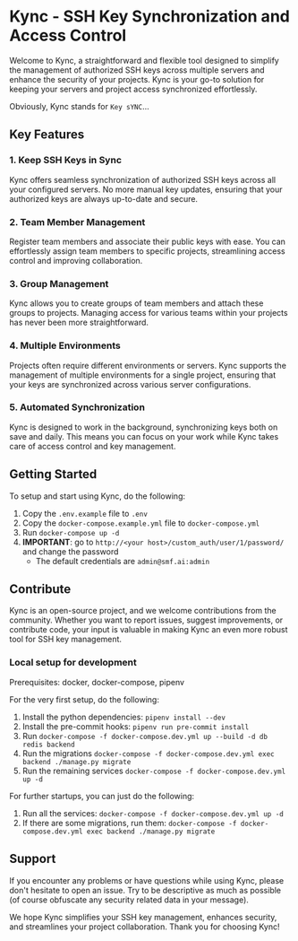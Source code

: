 # Kync - SSH Key Synchronization and Access Control

Welcome to Kync, a straightforward and flexible tool designed to simplify the management of authorized SSH keys across
multiple  servers and enhance the security of your projects. Kync is your go-to solution for keeping your servers and
project access synchronized effortlessly.

Obviously, Kync stands for `Key sYNC`...

## Key Features

### 1. Keep SSH Keys in Sync

Kync offers seamless synchronization of authorized SSH keys across all your configured servers. No more manual key
updates, ensuring that your authorized keys are always up-to-date and secure.

### 2. Team Member Management

Register team members and associate their public keys with ease. You can effortlessly assign team members to specific
projects, streamlining access control and improving collaboration.

### 3. Group Management

Kync allows you to create groups of team members and attach these groups to projects. Managing access for various teams
within your projects has never been more straightforward.

### 4. Multiple Environments

Projects often require different environments or servers. Kync supports the management of multiple environments for a
single project, ensuring that your keys are synchronized across various server configurations.

### 5. Automated Synchronization

Kync is designed to work in the background, synchronizing keys both on save and daily. This means you can focus on your
work while Kync takes care of access control and key management.

## Getting Started

To setup and start using Kync, do the following:

1. Copy the `.env.example` file to `.env`
2. Copy the `docker-compose.example.yml` file to `docker-compose.yml`
3. Run `docker-compose up -d`
4. **IMPORTANT**: go to `http://<your host>/custom_auth/user/1/password/` and change the password
   - The default credentials are `admin@smf.ai:admin`

## Contribute

Kync is an open-source project, and we welcome contributions from the community. Whether you want to report issues,
suggest improvements, or contribute code, your input is valuable in making Kync an even more robust tool for SSH key
management.

### Local setup for development

Prerequisites: docker, docker-compose, pipenv

For the very first setup, do the following:

1. Install the python dependencies: `pipenv install --dev`
2. Install the pre-commit hooks: `pipenv run pre-commit install`
3. Run `docker-compose -f docker-compose.dev.yml up --build -d db redis backend`
4. Run the migrations `docker-compose -f docker-compose.dev.yml exec backend ./manage.py migrate`
5. Run the remaining services `docker-compose -f docker-compose.dev.yml up -d`

For further startups, you can just do the following:

1. Run all the services: `docker-compose -f docker-compose.dev.yml up -d`
2. If there are some migrations, run them: `docker-compose -f docker-compose.dev.yml exec backend ./manage.py migrate`

## Support

If you encounter any problems or have questions while using Kync, please don't hesitate to open an issue. Try to be
descriptive as much as possible (of course obfuscate any security related data in your message).

We hope Kync simplifies your SSH key management, enhances security, and streamlines your project collaboration. Thank
you for choosing Kync!
